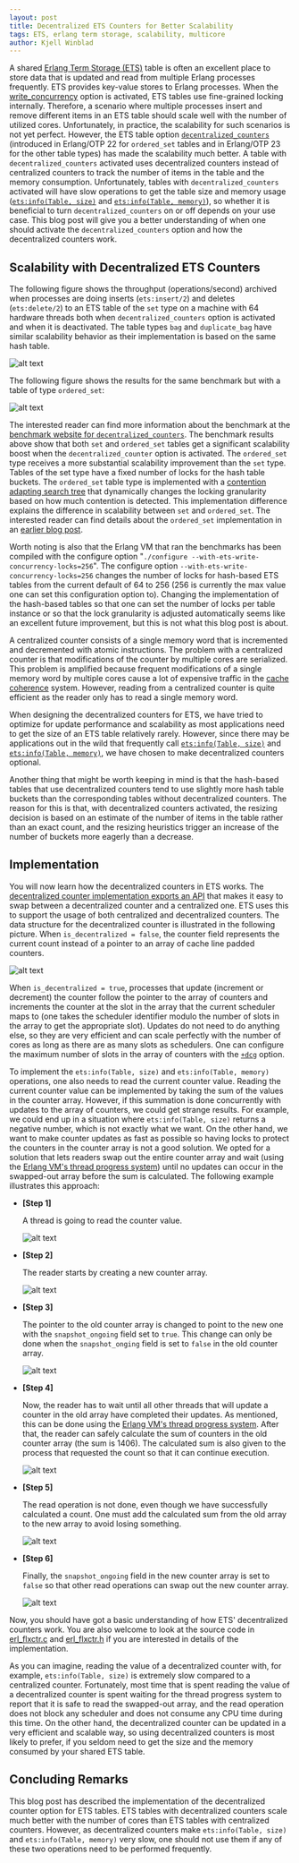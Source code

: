 ```yaml
---
layout: post
title: Decentralized ETS Counters for Better Scalability
tags: ETS, erlang term storage, scalability, multicore
author: Kjell Winblad
---
```


A shared [Erlang Term Storage
(ETS)](https://erlang.org/doc/man/ets.html) table is often an
excellent place to store data that is updated and read from
multiple Erlang processes frequently. ETS provides key-value stores to
Erlang processes. When the
[write_concurrency](https://erlang.org/doc/man/ets.html#new-2) option
is activated, ETS tables use fine-grained locking
internally. Therefore, a scenario where multiple processes insert and
remove different items in an ETS table should scale well with the
number of utilized cores. Unfortunately, in practice, the scalability
for such scenarios is not yet perfect. However, the ETS table option
[`decentralized_counters`](https://erlang.org/doc/man/ets.html#new-2)
(introduced in Erlang/OTP 22 for `ordered_set` tables and in
Erlang/OTP 23 for the other table types) has made the scalability much
better. A table with `decentralized_counters` activated uses
decentralized counters instead of centralized counters to track the
number of items in the table and the memory
consumption. Unfortunately, tables with `decentralized_counters`
activated will have slow operations to get the table size and
memory usage ([`ets:info(Table,
size)`](https://erlang.org/doc/man/ets.html#info-2) and
[`ets:info(Table,
memory)`](https://erlang.org/doc/man/ets.html#info-2)), so whether it
is beneficial to turn `decentralized_counters` on or off depends on
your use case. This blog post will give you a better understanding of
when one should activate the `decentralized_counters` option and how
the decentralized counters work.

## Scalability with Decentralized ETS Counters

The following figure shows the throughput (operations/second) archived
when processes are doing inserts (`ets:insert/2`) and deletes
(`ets:delete/2`) to an ETS table of the `set` type on a machine with
64 hardware threads both when `decentralized_counters` option is
activated and when it is deactivated. The table types `bag` and
`duplicate_bag` have similar scalability behavior as their
implementation is based on the same hash table.

![alt text](/images/ets_scalable_counters/bench_set_50_ins_50_del_nospread.png "Throughput of inserts and deletes on a table of type set with and without the decentralized_counters activated")

The following figure shows the results for the same benchmark but with
a table of type `ordered_set`:

![alt text](/images/ets_scalable_counters/bench_ordset_50_ins_50_del_nospread.png "Throughput of inserts and deletes on a table of type ordered_set with and without the decentralized_counters activated")

The interested reader can find more information about the benchmark at
the [benchmark website for
`decentralized_counters`](http://winsh.me/ets_catree_benchmark/decent_ctrs_hash.html). The
benchmark results above show that both `set` and `ordered_set` tables
get a significant scalability boost when the `decentralized_counter`
option is activated. The `ordered_set` type receives a more
substantial scalability improvement than the `set` type. Tables of the
set type have a fixed number of locks for the hash table buckets. The
`ordered_set` table type is implemented with a [contention adapting
search tree](https://doi.org/10.1016/j.jpdc.2017.11.007) that
dynamically changes the locking granularity based on how much
contention is detected. This implementation difference explains the
difference in scalability between `set` and `ordered_set`. The
interested reader can find details about the `ordered_set`
implementation in an [earlier blog
post](https://blog.erlang.org/the-new-scalable-ets-ordered_set/).

Worth noting is also that the Erlang VM that ran the benchmarks has
been compiled with the configure option "`./configure
--with-ets-write-concurrency-locks=256`". The configure option
`--with-ets-write-concurrency-locks=256` changes the number of locks
for hash-based ETS tables from the current default of 64 to 256 (256
is currently the max value one can set this configuration option
to). Changing the implementation of the hash-based tables so that one
can set the number of locks per table instance or so that the lock
granularity is adjusted automatically seems like an excellent future
improvement, but this is not what this blog post is about.

A centralized counter consists of a single memory word that is
incremented and decremented with atomic instructions. The problem with
a centralized counter is that modifications of the counter
by multiple cores are serialized. This problem is amplified because
frequent modifications of a single memory word by multiple cores cause
a lot of expensive traffic in the [cache
coherence](https://en.wikipedia.org/wiki/Cache_coherence)
system. However, reading from a centralized counter is quite efficient
as the reader only has to read a single memory word.

When designing the decentralized counters for ETS, we have tried to
optimize for update performance and scalability as most applications
need to get the size of an ETS table relatively rarely. However, since
there may be applications out in the wild that frequently call
[`ets:info(Table, size)`](https://erlang.org/doc/man/ets.html#info-2)
and [`ets:info(Table,
memory)`](https://erlang.org/doc/man/ets.html#info-2), we have chosen
to make decentralized counters optional.

Another thing that might be worth keeping in mind is that the
hash-based tables that use decentralized counters tend to use slightly
more hash table buckets than the corresponding tables without
decentralized counters. The reason for this is that, with
decentralized counters activated, the resizing decision is based on an
estimate of the number of items in the table rather than an exact
count, and the resizing heuristics trigger an increase of the number
of buckets more eagerly than a decrease.

## Implementation

You will now learn how the decentralized counters in ETS works. The
[decentralized counter implementation exports an
API](https://github.com/erlang/otp/blob/ce7dbe8742e66f4632b5d39a9b4d7aa461e4f164/erts/emulator/beam/erl_flxctr.h)
that makes it easy to swap between a decentralized counter and a
centralized one. ETS uses this to support the usage of both
centralized and decentralized counters. The data structure for the
decentralized counter is illustrated in the following picture. When
`is_decentralized = false`, the counter field represents the current
count instead of a pointer to an array of cache line padded counters.

![alt text](/images/ets_scalable_counters/structure.png "An image
showing the structure of a decentralized counter")

When `is_decentralized = true`, processes that update (increment or
decrement) the counter follow the pointer to the array of counters and
increments the counter at the slot in the array that the current
scheduler maps to (one takes the scheduler identifier modulo the
number of slots in the array to get the appropriate slot). Updates do
not need to do anything else, so they are very efficient and can scale
perfectly with the number of cores as long as there are as many slots
as schedulers. One can configure the maximum number of slots in the
array of counters with the
[`+dcg`](https://erlang.org/doc/man/erl.html) option.

To implement the `ets:info(Table, size)` and `ets:info(Table, memory)`
operations, one also needs to read the current counter value. Reading
the current counter value can be implemented by taking the sum of the
values in the counter array. However, if this summation is done
concurrently with updates to the array of counters, we could get
strange results. For example, we could end up in a situation where
`ets:info(Table, size)` returns a negative number, which is not
exactly what we want. On the other hand, we want to make counter
updates as fast as possible so having locks to protect the counters in
the counter array is not a good solution. We opted for a solution that
lets readers swap out the entire counter array and wait (using the
[Erlang VM's thread progress
system](https://github.com/erlang/otp/blob/7c06ca6231b812965305522284dd9f2653ced98d/erts/emulator/internal_doc/ThreadProgress.md))
until no updates can occur in the swapped-out array before the sum is
calculated. The following example illustrates this approach:


* **[Step 1]**
   
   A thread is going to read the counter value.
   
   ![alt text](/images/ets_scalable_counters/snap_ani_1.png "Step 1")

* **[Step 2]**
   
   The reader starts by creating a new counter array.
   
   ![alt text](/images/ets_scalable_counters/snap_ani_1_b.png "Step 2")

* **[Step 3]**
   
   The pointer to the old counter array is changed to point to the new
   one with the `snapshot_ongoing` field set to `true`. This
   change can only be done when the `snapshot_onging` field is set to
   `false` in the old counter array.
   
   ![alt text](/images/ets_scalable_counters/snap_ani_2.png "Step 3")

* **[Step 4]**
   
   Now, the reader has to wait until all other threads that will
   update a counter in the old array have completed their updates. As
   mentioned, this can be done using the [Erlang VM's thread progress
   system](https://github.com/erlang/otp/blob/7c06ca6231b812965305522284dd9f2653ced98d/erts/emulator/internal_doc/ThreadProgress.md). After
   that, the reader can safely calculate the sum of counters in the
   old counter array (the sum is 1406). The calculated sum is also
   given to the process that requested the count so that it can
   continue execution.
   
   ![alt text](/images/ets_scalable_counters/snap_ani_3.png "Step 4")

* **[Step 5]**
   
   The read operation is not done, even though we have successfully
   calculated a count. One must add the calculated sum from the old
   array to the new array to avoid losing something.
   
   ![alt text](/images/ets_scalable_counters/snap_ani_4.png "Step 5")

* **[Step 6]**
   
   Finally, the `snapshot_ongoing` field in the new counter array is
   set to `false` so that other read operations can swap out the new
   counter array.
   
   ![alt text](/images/ets_scalable_counters/snap_ani_5.png "Step 6")

Now, you should have got a basic understanding of how ETS'
decentralized counters work. You are also welcome to look at the
source code in
[erl_flxctr.c](https://github.com/erlang/otp/blob/ce7dbe8742e66f4632b5d39a9b4d7aa461e4f164/erts/emulator/beam/erl_flxctr.c)
and
[erl_flxctr.h](https://github.com/erlang/otp/blob/ce7dbe8742e66f4632b5d39a9b4d7aa461e4f164/erts/emulator/beam/erl_flxctr.h)
if you are interested in details of the implementation.

As you can imagine, reading the value of a decentralized counter with,
for example, `ets:info(Table, size)` is extremely slow compared to a
centralized counter. Fortunately, most time that is spent reading the
value of a decentralized counter is spent waiting for the thread
progress system to report that it is safe to read the swapped-out array,
and the read operation does not block any scheduler and does not
consume any CPU time during this time. On the other hand, the
decentralized counter can be updated in a very efficient and scalable
way, so using decentralized counters is most likely to prefer, if you
seldom need to get the size and the memory consumed by your shared
ETS table.


## Concluding Remarks


This blog post has described the implementation of the decentralized
counter option for ETS tables. ETS tables with decentralized counters
scale much better with the number of cores than ETS tables with
centralized counters. However, as decentralized counters make
`ets:info(Table, size)` and `ets:info(Table, memory)` very slow, one
should not use them if any of these two operations need to be
performed frequently.
